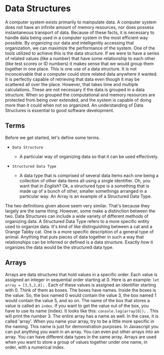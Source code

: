 # Data Structures

A computer system exists primarily to mainpulate data. A computer system does not have an infinite amount of memory resources,
nor does possess instantaneous transport of data. Because of these facts, it is necessary to handle data being used in a
computer system in the most efficient way possible. By organizing our data and intelligently accessing that organization,
we can maximize the performance of the system. One of the tools utilized
to achieve this is the data structure. If we were to have a series of related values (like a number)
that have some relationship to each other (like test scores or ID numbers) it makes sense that we would group them
together in one place.
This is one use of a data structure. It is not inconceivable that a computer could store related data anywhere it wanted.
It is perfectly capable of retrieving that data even though it may be scattered all over the place. However, that takes time
and multiple calculations. These are not necessary if the data is grouped in a data structure. When so grouped the
computational and memory resources are protected from being over extended, and the system is capable of doing
more than it could when not so organized. An understanding of Data Structures is essential to good software development.

## Terms

Before we get started, let's define some terms.

* `Data Structure`

    - A particular way of organizing data so that it can be used effectively.

* `Structured Data Type`

    - A data type that is comprised of several
    data items each one being a collection of other data items all using a single identifier.
    Oh, you want that in *English*?
    Ok, a structured type is a something that
    is made up of a bunch of other, smaller somethings
    arranged in a particular way.
    An Array is an example of a Structured Data Type.

The two definitions given above seem very similar. That's because they largely are the same thing. However,
some make a distinction between the two.
Data Structures can include a wide variety of different methods of organizing data. A Structured Data Type refers to a more
specific entity used to organize data. It's kind of like distinguishing between a cat and a Orange Tabby cat.
One is a more specific description of a general type of animal.
Anything that puts pieces of data together in such a way that
relationships can be inferred or defined is a data structure.
Exactly *how* it organizes the data would be the structured data type.

## Arrays

Arrays are data structures that hold values in a specific order.
Each value is assigned an integer in sequential order starting at 0.
Here is an example: `let array = [3,5,2,8];` . Each of these values is assigned an identifier starting with 0.
Think of them as boxes. The boxes have names. Inside the boxes is the value.
So, the box named 0 would contain the value 3, the box named 1 would contain the value 5, and so on.
The name of the box that stores a value is called an `index`. If you want to get the value out of the box,
you have to use its name (index). It looks like this: `console.log(array[0]);` . This will print the number 3.
The entire array has a name as well. In the case, it is called 'array'.
When you name your array, try to be a little more specific in the naming. This name is just for demonstration purposes.
In Javascript you can put anything you want in an array. You can even put other arrays into an array.
You can have different data types in the same array.
Arrays are used when you want to store a group of values together under one name, in order, with a numerical index.
